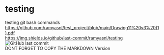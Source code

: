 # testing
testing git bash commands
https://github.com/ramyasnl/test_project/blob/main/Drawing11%20v3%20(1).pdf</br>
https://img.shields.io/github/last-commit/ramyasnl/testing
![GitHub last commit](https://img.shields.io/github/last-commit/ramyasnl/testing)</br>
DONT FORGET TO COPY THE MARKDOWN Version

